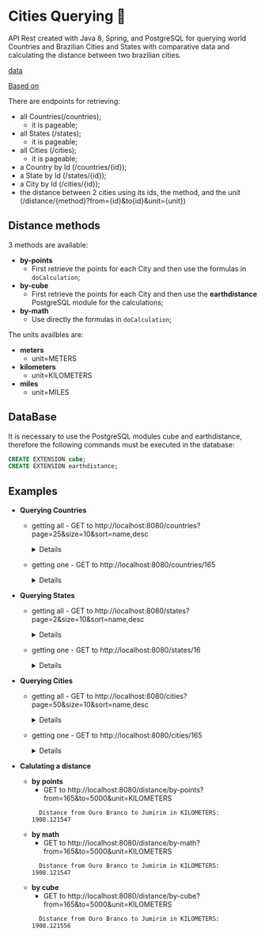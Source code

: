 # Cities Querying :city_sunrise:

API Rest created with Java 8, Spring, and PostgreSQL for querying world Countries and Brazilian Cities and States with comparative data and calculating the distance between two brazilian cities.

[data](https://github.com/chinnonsantos/sql-paises-estados-cidades/tree/master/PostgreSQL)

[Based on](https://github.com/andrelugomes/digital-innovation-one/tree/master/cities-api)

There are endpoints for retrieving:
* all Countries(/countries);
  * it is pageable;
* all States (/states);
  * it is pageable;
* all Cities (/cities);
  * it is pageable;
* a Country by Id (/countries/{id});
* a State by Id (/states/{id});
* a City by Id (/cities/{id});
* the distance between 2 cities using its ids, the method, and the unit (/distance/{method}?from={id}&to{id}&unit={unit})

## Distance methods

3 methods are available:

* **by-points**
  * First retrieve the points for each City and then use the formulas in `doCalculation`;
* **by-cube**
  * First retrieve the points for each City and then use the **earthdistance** PostgreSQL module for the calculations;
* **by-math**
  * Use directly the formulas in `doCalculation`;

The units availbles are:
* **meters**
  * unit=METERS
* **kilometers**
  * unit=KILOMETERS
* **miles**
  * unit=MILES

## DataBase

It is necessary to use the PostgreSQL modules cube and earthdistance, therefore the following commands must be executed in the database:

```SQL
CREATE EXTENSION cube;
CREATE EXTENSION earthdistance;
```

## Examples

* **Querying Countries**
  * getting all - GET to http://localhost:8080/countries?page=25&size=10&sort=name,desc

    <details>
    
		      {
			      "content": [
				  {
				      "id": 4,
				      "name": "Algeria",
				      "portugueseName": "Argélia",
				      "code": "DZ",
				      "bacen": 590
				  },
				  {
				      "id": 3,
				      "name": "Albania",
				      "portugueseName": "Albânia, Republica da",
				      "code": "AL",
				      "bacen": 175
				  },
				  {
				      "id": 253,
				      "name": "Åland Islands",
				      "portugueseName": "Aland, Ilhas",
				      "code": "AX",
				      "bacen": 153
				  },
				  {
				      "id": 2,
				      "name": "Afghanistan",
				      "portugueseName": "Afeganistão",
				      "code": "AF",
				      "bacen": 132
				  }
			      ],
			      "pageable": {
				  "sort": {
				      "sorted": true,
				      "unsorted": false,
				      "empty": false
				  },
				  "offset": 250,
				  "pageNumber": 25,
				  "pageSize": 10,
				  "paged": true,
				  "unpaged": false
			      },
			      "totalPages": 26,
			      "totalElements": 254,
			      "last": true,
			      "size": 10,
			      "number": 25,
			      "sort": {
				  "sorted": true,
				  "unsorted": false,
				  "empty": false
			      },
			      "numberOfElements": 4,
			      "first": false,
			      "empty": false
		      }
    </details>
  
  * getting one - GET to http://localhost:8080/countries/165
    <details>
    
		    {
			    "id": 165,
			    "name": "Palau",
			    "portugueseName": "Palau",
			    "code": "PW",
			    "bacen": 5754
		    }
    </details>
  
* **Querying States**
  * getting all - GET to http://localhost:8080/states?page=2&size=10&sort=name,desc

    <details>
    
			{
			  "content": [
			      {
				  "id": 8,
				  "name": "Espírito Santo",
				  "uf": "ES",
				  "ibge": 32,
				  "country": {
				      "id": 1,
				      "name": "Brazil",
				      "portugueseName": "Brasil",
				      "code": "BR",
				      "bacen": 1058
				  },
				  "ddd": [
				      28,
				      27
				  ]
			      },
			      {
				  "id": 7,
				  "name": "Distrito Federal",
				  "uf": "DF",
				  "ibge": 53,
				  "country": {
				      "id": 1,
				      "name": "Brazil",
				      "portugueseName": "Brasil",
				      "code": "BR",
				      "bacen": 1058
				  },
				  "ddd": [
				      61
				  ]
			      },
			      {
				  "id": 6,
				  "name": "Ceará",
				  "uf": "CE",
				  "ibge": 23,
				  "country": {
				      "id": 1,
				      "name": "Brazil",
				      "portugueseName": "Brasil",
				      "code": "BR",
				      "bacen": 1058
				  },
				  "ddd": [
				      88,
				      85
				  ]
			      },
			      {
				  "id": 5,
				  "name": "Bahia",
				  "uf": "BA",
				  "ibge": 29,
				  "country": {
				      "id": 1,
				      "name": "Brazil",
				      "portugueseName": "Brasil",
				      "code": "BR",
				      "bacen": 1058
				  },
				  "ddd": [
				      77,
				      75,
				      73,
				      74,
				      71
				  ]
			      },
			      {
				  "id": 3,
				  "name": "Amazonas",
				  "uf": "AM",
				  "ibge": 13,
				  "country": {
				      "id": 1,
				      "name": "Brazil",
				      "portugueseName": "Brasil",
				      "code": "BR",
				      "bacen": 1058
				  },
				  "ddd": [
				      97,
				      92
				  ]
			      },
			      {
				  "id": 4,
				  "name": "Amapá",
				  "uf": "AP",
				  "ibge": 16,
				  "country": {
				      "id": 1,
				      "name": "Brazil",
				      "portugueseName": "Brasil",
				      "code": "BR",
				      "bacen": 1058
				  },
				  "ddd": [
				      96
				  ]
			      },
			      {
				  "id": 2,
				  "name": "Alagoas",
				  "uf": "AL",
				  "ibge": 27,
				  "country": {
				      "id": 1,
				      "name": "Brazil",
				      "portugueseName": "Brasil",
				      "code": "BR",
				      "bacen": 1058
				  },
				  "ddd": [
				      82
				  ]
			      },
			      {
				  "id": 1,
				  "name": "Acre",
				  "uf": "AC",
				  "ibge": 12,
				  "country": {
				      "id": 1,
				      "name": "Brazil",
				      "portugueseName": "Brasil",
				      "code": "BR",
				      "bacen": 1058
				  },
				  "ddd": [
				      68
				  ]
			      }
			  ],
			  "pageable": {
			      "sort": {
				  "sorted": true,
				  "unsorted": false,
				  "empty": false
			      },
			      "offset": 20,
			      "pageNumber": 2,
			      "pageSize": 10,
			      "paged": true,
			      "unpaged": false
			  },
			  "last": true,
			  "totalPages": 3,
			  "totalElements": 28,
			  "size": 10,
			  "number": 2,
			  "sort": {
			      "sorted": true,
			      "unsorted": false,
			      "empty": false
			  },
			  "first": false,
			  "numberOfElements": 8,
			  "empty": false
			}
    </details>

  * getting one - GET to http://localhost:8080/states/16

    <details>
    
			{
			    "id": 16,
			    "name": "Pernambuco",
			    "uf": "PE",
			    "ibge": 26,
			    "country": {
				"id": 1,
				"name": "Brazil",
				"portugueseName": "Brasil",
				"code": "BR",
				"bacen": 1058
			    },
			    "ddd": [
				81,
				87
			    ]
			}
    </details>
  
* **Querying Cities**
  * getting all - GET to http://localhost:8080/cities?page=50&size=10&sort=name,desc
    
    <details>
    
		      {
		      "content": [
			  {
			      "id": 4284,
			      "name": "Sobradinho",
			      "uf": 23,
			      "ibge": 4320701,
			      "geolocation": "(-29.4193992614746,-53.032600402832)",
			      "location": {
				  "x": -29.4193992614746,
				  "y": -53.032600402832
			      }
			  },
			  {
			      "id": 5578,
			      "name": "Sobradinho",
			      "uf": 7,
			      "ibge": 5300108,
			      "geolocation": "(-15.7795000076294,-47.9296989440918)",
			      "location": {
				  "x": -15.7795000076294,
				  "y": -47.9296989440918
			      }
			  },
			  {
			      "id": 660,
			      "name": "Sobradinho",
			      "uf": 5,
			      "ibge": 2930774,
			      "geolocation": "(-9.45024013519287,-40.8144989013672)",
			      "location": {
				  "x": -9.45024013519287,
				  "y": -40.8144989013672
			      }
			  },
			  {
			      "id": 5554,
			      "name": "Sítio Novo do Tocantins",
			      "uf": 27,
			      "ibge": 1720804,
			      "geolocation": "(-5.60120010375977,-47.6380996704102)",
			      "location": {
				  "x": -5.60120010375977,
				  "y": -47.6380996704102
			      }
			  },
			  {
			      "id": 1327,
			      "name": "Sítio Novo",
			      "uf": 10,
			      "ibge": 2111805,
			      "geolocation": "(-5.87600994110107,-46.7033004760742)",
			      "location": {
				  "x": -5.87600994110107,
				  "y": -46.7033004760742
			      }
			  },
			  {
			      "id": 3832,
			      "name": "Sítio Novo",
			      "uf": 20,
			      "ibge": 2413706,
			      "geolocation": "(-6.11132001876831,-35.9090003967285)",
			      "location": {
				  "x": -6.11132001876831,
				  "y": -35.9090003967285
			      }
			  },
			  {
			      "id": 659,
			      "name": "Sítio do Quinto",
			      "uf": 5,
			      "ibge": 2930766,
			      "geolocation": "(-10.3544998168945,-38.2212982177734)",
			      "location": {
				  "x": -10.3544998168945,
				  "y": -38.2212982177734
			      }
			  },
			  {
			      "id": 658,
			      "name": "Sítio do Mato",
			      "uf": 5,
			      "ibge": 2930758,
			      "geolocation": "(-13.0801000595093,-43.4688987731934)",
			      "location": {
				  "x": -13.0801000595093,
				  "y": -43.4688987731934
			      }
			  },
			  {
			      "id": 1110,
			      "name": "Sítio d`Abadia",
			      "uf": 9,
			      "ibge": 5220702,
			      "geolocation": "(-14.7992000579834,-46.2505989074707)",
			      "location": {
				  "x": -14.7992000579834,
				  "y": -46.2505989074707
			      }
			  },
			  {
			      "id": 5421,
			      "name": "Siriri",
			      "uf": 25,
			      "ibge": 2807204,
			      "geolocation": "(-10.5965003967285,-37.1130981445313)",
			      "location": {
				  "x": -10.5965003967285,
				  "y": -37.1130981445313
			      }
			  }
		      ],
		      "pageable": {
			  "sort": {
			      "sorted": true,
			      "unsorted": false,
			      "empty": false
			  },
			  "offset": 500,
			  "pageNumber": 50,
			  "pageSize": 10,
			  "paged": true,
			  "unpaged": false
		      },
		      "totalPages": 560,
		      "totalElements": 5594,
		      "last": false,
		      "size": 10,
		      "number": 50,
		      "sort": {
			  "sorted": true,
			  "unsorted": false,
			  "empty": false
		      },
		      "numberOfElements": 10,
		      "first": false,
		      "empty": false
		      }
    </details>
    
  * getting one - GET to http://localhost:8080/cities/165
    <details>
	    
		      {
			      "id": 165,
			      "name": "Ouro Branco",
			      "uf": 2,
			      "ibge": 2706109,
			      "geolocation": "(-9.15884017944336,-37.355598449707)",
			      "location": {
				  "x": -9.15884017944336,
				  "y": -37.355598449707
			      }
		      }
    </details>
  
* **Calulating a distance**

  * **by points**
    * GET to http://localhost:8080/distance/by-points?from=165&to=5000&unit=KILOMETERS
    ```
      Distance from Ouro Branco to Jumirim in KILOMETERS: 1908.121547
    ```
  * **by math**
    * GET to http://localhost:8080/distance/by-math?from=165&to=5000&unit=KILOMETERS
    ```
      Distance from Ouro Branco to Jumirim in KILOMETERS: 1908.121547
    ```
  * **by cube**
    * GET to http://localhost:8080/distance/by-cube?from=165&to=5000&unit=KILOMETERS
    ```
      Distance from Ouro Branco to Jumirim in KILOMETERS: 1908.121556
    ```
